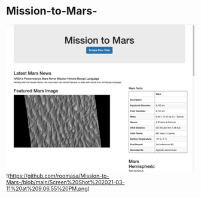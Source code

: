 # Mission-to-Mars-
![2017 result](https://github.com/roomasa/Mission-to-Mars-/blob/main/Screen%20Shot%202021-03-11%20at%209.06.46%20PM.png)
!(https://github.com/roomasa/Mission-to-Mars-/blob/main/Screen%20Shot%202021-03-11%20at%209.06.55%20PM.png)

